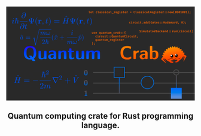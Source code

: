 <img align="center" src="./banner.png"> <br>

<h2 align="center">Quantum computing crate for Rust programming language.</h2>
